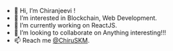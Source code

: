 - 👋 Hi, I’m Chiranjeevi ! 
- 👀 I’m interested in Blockchain, Web Development.
- 🌱 I’m currently working on ReactJS.
- 💞️ I’m looking to collaborate on Anything interesting!!!
- 📫 Reach me [@ChiruSKM](https://twitter.com/chiruskm).

<!---
CHIRU3223/CHIRU3223 is a ✨ special ✨ repository because its `README.md` (this file) appears on your GitHub profile.
You can click the Preview link to take a look at your changes.
--->
